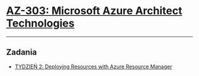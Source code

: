 # [AZ-303: Microsoft Azure Architect Technologies](https://szkolachmury.pl/az-303-microsoft-azure-architect-technologies/)
---
## Zadania

* [TYDZIEŃ 2: Deploying Resources with Azure Resource Manager](./zadanie2)